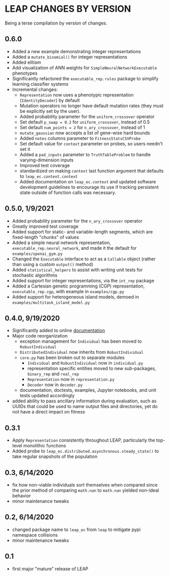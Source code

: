 # LEAP CHANGES BY VERSION

Being a terse compilation by version of changes.

## 0.6.0

* Added a new example demonstrating integer representations
* Added a `mutate_binomial()` for integer representations
* Added elitism
* Add visualization of ANN weights for `SimpleNeuralNetworkExecutable` phenotypes
* Significantly refactored the `executable_rep.rules` package to simplify learning classifier systems
* Incremental changes:
  * `Representation` now uses a phenotypic representation (`IdentityDecoder`) by default
  * Mutation operators no longer have default mutation rates (they must be explicitly set by the user).
  * Added probability parameter for the `uniform_crossover` operator
  * Set default `p_swap = 0.2` for `uniform_crossover`, instead of 0.5
  * Set default `num_points = 2` for `n_ary_crossover`, instead of 1
  * `mutate_gaussian` now accepts a list of gene-wise hard bounds
  * Added `notes` columns parameter to `FitnessStatsCSVProbe`
  * Set default value for `context` parameter on probes, so users needn't set it
  * Added a `pad_inputs` parameter to `TruthTableProblem` to handle varying-dimension inputs
  * Improved test coverage
  * standardized on making `context` last function argument that defaults to
    `leap_ec.context.context`
  * Added documentation on `leap_ec.context` and updated software development
    guidelines to encourage its use if tracking persistent state outside of 
    function calls was necessary.


## 0.5.0, 1/9/2021

* Added probability parameter for the `n_ary_crossover` operator
* Greatly improved test coverage
* Added support for static- and variable-length segments, which are fixed-length "chunks" of values
* Added a simple neural network representation, `executable_rep.neural_network`, and made it the default for `examples/openai_gym.py`
* Changed the `Executable` interface to act as a `Callable` object (rather than using a custom `output()` method)
* Added `statistical_helpers` to assist with writing unit tests for stochastic algorithms
* Added support for integer representations, via the `int_rep` package
* Added a Cartesian genetic programming (CGP) representation, `executable_rep.cgp`, with example in `examples/cgp.py`
* Added support for heterogeneous island models, demoed in `examples/multitask_island_model.py`


## 0.4.0, 9/19/2020

* Significantly added to online [documentation](https://leap-gmu.readthedocs.io/en/latest/index.html)
* Major code reorganization
    * exception management for `Individual` has been moved to `RobustIndividual`
    * `DistributedIndividual` now inherits from `RobustIndividual`
    * `core.py` has been broken out to separate modules
        * `Individual` and `RobustIndividual` now in `individual.py`
        * representation specific entities moved to new sub-packages, `binary_rep`
          and `real_rep`
        * `Representation` now in `representation.py`
        * `Decoder` now in `decoder.py`
    * documentation, doctests, examples, Jupyter notebooks, and unit tests updated accordingly 
* added ability to pass ancillary information during evaluation, such as UUIDs
  that could be used to name output files and directories, yet do not have a 
  direct impact on fitness


## 0.3.1

* Apply `Representation` consistently throughout LEAP, particularly the top-level monolithic functions
* Added probe to `leap_ec.distributed.asynchronous.steady_state()` to take regular snapshots of the population


## 0.3, 6/14/2020

* fix how non-viable individuals sort themselves when compared since the prior method of comparing `math.nan` to `math.nan` yielded non-ideal behavior 
* minor maintenance tweaks


## 0.2, 6/14/2020

* changed package name to `leap_ec` from `leap` to mitigate pypi namespace collisions
* minor maintenance tweaks


## 0.1

* first major "mature" release of LEAP
